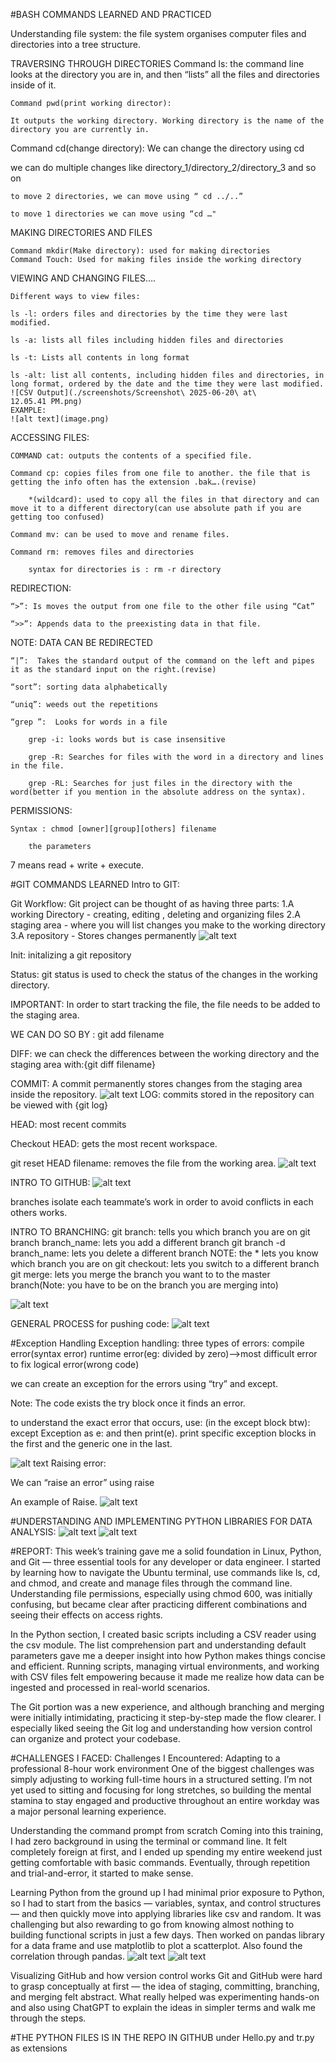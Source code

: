 #BASH COMMANDS LEARNED AND PRACTICED


Understanding file system:
the file system organises computer files and directories into a tree structure.

TRAVERSING THROUGH DIRECTORIES
    Command ls:
    the command line looks at the directory you are in, and then “lists” all the files and directories inside of it.



    Command pwd(print working director):

    It outputs the working directory. Working directory is the name of the directory you are currently in.



Command cd(change directory): We can change the directory using cd

we can do multiple changes like directory_1/directory_2/directory_3 and so on

	to move 2 directories, we can move using “ cd ../..”

	to move 1 directories we can move using “cd …"

MAKING DIRECTORIES AND FILES

    Command mkdir(Make directory): used for making directories
    Command Touch: Used for making files inside the working directory



VIEWING AND CHANGING FILES….


    Different ways to view files:

    ls -l: orders files and directories by the time they were last modified.

    ls -a: lists all files including hidden files and directories

    ls -t: Lists all contents in long format

    ls -alt: list all contents, including hidden files and directories, in long format, ordered by the date and the time they were last modified.
    ![CSV Output](./screenshots/Screenshot\ 2025-06-20\ at\ 12.05.41 PM.png)
    EXAMPLE:
    ![alt text](image.png)

ACCESSING FILES:

	COMMAND cat: outputs the contents of a specified file.

	Command cp: copies files from one file to another. the file that is getting the info often has the extension .bak….(revise)

		*(wildcard): used to copy all the files in that directory and can move it to a different directory(can use absolute path if you are getting too confused)

	Command mv: can be used to move and rename files.

	Command rm: removes files and directories

		syntax for directories is : rm -r directory

REDIRECTION:

	“>”: Is moves the output from one file to the other file using “Cat”

	“>>”: Appends data to the preexisting data in that file.

NOTE: DATA CAN BE REDIRECTED

	“|”:  Takes the standard output of the command on the left and pipes it as the standard input on the right.(revise)

	“sort”: sorting data alphabetically

	“uniq”: weeds out the repetitions

	“grep ”:  Looks for words in a file

		grep -i: looks words but is case insensitive

		grep -R: Searches for files with the word in a directory and lines in the file.

		grep -RL: Searches for just files in the directory with the word(better if you mention in the absolute address on the syntax).

PERMISSIONS:

	Syntax : chmod [owner][group][others] filename

		the parameters 




7 means read + write + execute.

[def]: image-1.png

#GIT COMMANDS LEARNED
Intro to GIT:

Git Workflow:
Git project can be thought of as having three parts:
	1.A working Directory - creating, editing , deleting and organizing files
	2.A staging area - where you will list changes you make to the working directory
	3.A repository - Stores changes permanently
![alt text][def4]


Init: initalizing a git repository

Status: 
git status is used to check the status of the changes in the working directory.

IMPORTANT:
In order to start tracking the file, the file needs to be added to the staging area.

WE CAN DO SO BY : git add filename

DIFF:
we can check the differences between the working directory and the staging area with:{git diff filename}

COMMIT: A commit permanently stores changes from the staging area inside the repository.
![alt text][def7]
LOG: commits stored in the repository can be viewed with {git log}

HEAD: most recent commits 

Checkout HEAD: gets the most recent workspace.

git reset HEAD filename: removes the file from the working area.
![alt text][def5]


INTRO TO GITHUB:
![alt text][def6]

branches isolate each teammate’s work in order to avoid conflicts in each others works.

INTRO TO BRANCHING:
	git branch: tells you which branch you are on
	git branch branch_name: lets you add a different branch
	git branch -d branch_name: lets you delete a different branch
NOTE: the * lets you know which branch you are on
	git checkout: lets you switch to a different branch
	git merge: lets you merge the branch you want to to the master branch(Note: you have to be on the branch you are merging into)

![alt text][def3]	



GENERAL PROCESS for pushing code:
![alt text][def2]

#Exception Handling
Exception handling:
	three types of errors:
		compile error(syntax error)
		runtime error(eg: divided by zero)—>most difficult error to fix
		logical error(wrong code)
		
we can create an exception for the errors using “try” and except.

Note: The code exists the try block once it finds an error.

to understand the exact error that occurs, use: (in the except block btw): except Exception as e: and then print(e).
print specific exception blocks in the first and the generic one in the last.

![alt text][def8]
Raising error:

We can “raise an error” using raise

An example of Raise.
![alt text][def9]

#UNDERSTANDING AND IMPLEMENTING PYTHON LIBRARIES FOR DATA ANALYSIS:
![alt text][def12]
![alt text][def13]


#REPORT:
This week’s training gave me a solid foundation in Linux, Python, and Git — three essential tools for any developer or data engineer. I started by learning how to navigate the Ubuntu terminal, use commands like ls, cd, and chmod, and create and manage files through the command line. Understanding file permissions, especially using chmod 600, was initially confusing, but became clear after practicing different combinations and seeing their effects on access rights.

In the Python section, I created basic scripts including a CSV reader using the csv module. The list comprehension part and understanding default parameters gave me a deeper insight into how Python makes things concise and efficient. Running scripts, managing virtual environments, and working with CSV files felt empowering because it made me realize how data can be ingested and processed in real-world scenarios.

The Git portion was a new experience, and although branching and merging were initially intimidating, practicing it step-by-step made the flow clearer. I especially liked seeing the Git log and understanding how version control can organize and protect your codebase.

#CHALLENGES I FACED:
Challenges I Encountered:
Adapting to a professional 8-hour work environment
One of the biggest challenges was simply adjusting to working full-time hours in a structured setting. I’m not yet used to sitting and focusing for long stretches, so building the mental stamina to stay engaged and productive throughout an entire workday was a major personal learning experience.

Understanding the command prompt from scratch
Coming into this training, I had zero background in using the terminal or command line. It felt completely foreign at first, and I ended up spending my entire weekend just getting comfortable with basic commands. Eventually, through repetition and trial-and-error, it started to make sense.

Learning Python from the ground up
I had minimal prior exposure to Python, so I had to start from the basics — variables, syntax, and control structures — and then quickly move into applying libraries like csv and random. It was challenging but also rewarding to go from knowing almost nothing to building functional scripts in just a few days. Then worked on pandas library for a data frame and use matplotlib to plot a scatterplot. Also found the correlation through pandas.
![alt text][def10]
![alt text][def11]

Visualizing GitHub and how version control works
Git and GitHub were hard to grasp conceptually at first — the idea of staging, committing, branching, and merging felt abstract. What really helped was experimenting hands-on and also using ChatGPT to explain the ideas in simpler terms and walk me through the steps.

#THE PYTHON FILES IS IN THE REPO IN GITHUB under Hello.py and tr.py as extensions



[def2]: image-2.png
[def3]: image-3.png
[def4]: image-7.png

[def5]: image-5.png
[def6]: image-4.png
[def7]: image-6.png
[def8]: image-8.png
[def9]: image-9.png
[def10]: image-10.png
[def11]: image-11.png
[def12]: image-12.png
[def13]: image-13.png